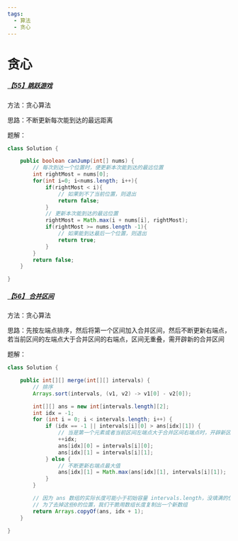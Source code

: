 ```yaml
---
tags:
  - 算法
  - 贪心
---
```

# 贪心

##### [【55】跳跃游戏](https://leetcode-cn.com/problems/jump-game/)

方法：贪心算法

思路：不断更新每次能到达的最远距离

题解：

```java
class Solution {

    public boolean canJump(int[] nums) {
        // 每次到达一个位置时，便更新本次能到达的最远位置
        int rightMost = nums[0];
        for(int i=0; i<nums.length; i++){
            if(rightMost < i){
                // 如果到不了当前位置，则退出
                return false;
            }
            // 更新本次能到达的最远位置
            rightMost = Math.max(i + nums[i], rightMost);
            if(rightMost >= nums.length -1){
                // 如果能到达最后一个位置，则退出
                return true;
            }
        }
        return false;
    }

}
```

##### [【56】 合并区间](https://leetcode-cn.com/problems/merge-intervals/)

方法：贪心算法

思路：先按左端点排序，然后将第一个区间加入合并区间，然后不断更新右端点，若当前区间的左端点大于合并区间的右端点，区间无重叠，需开辟新的合并区间

题解：

```java
class Solution {

    public int[][] merge(int[][] intervals) {
        // 排序
        Arrays.sort(intervals, (v1, v2) -> v1[0] - v2[0]);

        int[][] ans = new int[intervals.length][2];
        int idx = -1;
        for (int i = 0; i < intervals.length; i++) {
            if (idx == -1 || intervals[i][0] > ans[idx][1]) {
                // 当是第一个元素或者当前区间左端点大于合并区间右端点时，开辟新区间
                ++idx;
                ans[idx][0] = intervals[i][0];
                ans[idx][1] = intervals[i][1];
            } else {
                // 不断更新右端点最大值
                ans[idx][1] = Math.max(ans[idx][1], intervals[i][1]);
            }
        }

        // 因为 ans 数组的实际长度可能小于初始容量 intervals.length，没填满的位置会用0填充
        // 为了去掉这些0的位置，我们干脆用数组长度复制出一个新数组
        return Arrays.copyOf(ans, idx + 1);
    }

}
```
